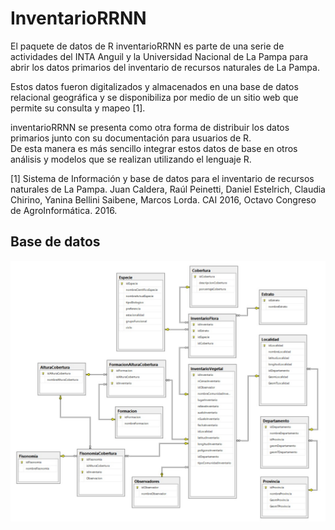 # InventarioRRNN

El paquete de datos de R inventarioRRNN es parte de una serie de actividades del INTA Anguil y la Universidad Nacional de La Pampa 
para abrir los datos primarios del inventario de recursos naturales de La Pampa. 

Estos datos fueron digitalizados y almacenados en una base de datos relacional geográfica y se disponibiliza por medio de un sitio web 
que permite su consulta y mapeo [1]. 

inventarioRRNN se presenta como otra forma de distribuir los datos primarios junto con su documentación para usuarios de R.  
De esta manera es más sencillo integrar estos datos de base en otros análisis y modelos que se realizan utilizando el lenguaje R.

[1] Sistema de Información y base de datos para el inventario de recursos naturales de La Pampa. Juan Caldera, Raúl Peinetti, 
Daniel Estelrich, Claudia Chirino, Yanina Bellini Saibene, Marcos Lorda. CAI 2016, Octavo Congreso de AgroInformática. 2016.

## Base de datos

![Diagrama de entidad relacion de la base de datos desde la que se obtuvieron los datos](diagramas.jpeg)

